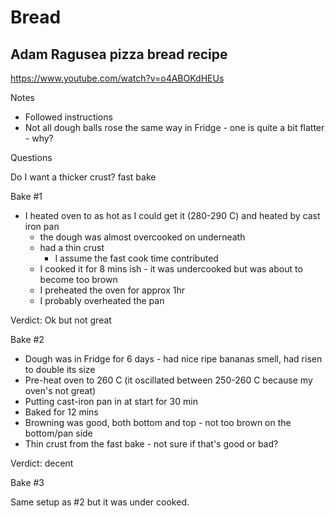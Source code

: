 # Bread

## Adam Ragusea pizza bread recipe

https://www.youtube.com/watch?v=o4ABOKdHEUs

Notes

- Followed instructions
- Not all dough balls rose the same way in Fridge - one is quite a bit flatter -
  why?

Questions

Do I want a thicker crust? fast bake

Bake #1

- I heated oven to as hot as I could get it (280-290 C) and heated by cast iron
  pan
    - the dough was almost overcooked on underneath
    - had a thin crust
        - I assume the fast cook time contributed
    - I cooked it for 8 mins ish - it was undercooked but was about to become
      too brown
    - I preheated the oven for approx 1hr
    - I probably overheated the pan

Verdict: Ok but not great

Bake #2

- Dough was in Fridge for 6 days - had nice ripe bananas smell, had risen to
  double its size
- Pre-heat oven to 260 C (it oscillated between 250-260 C because my oven's not
  great)
- Putting cast-iron pan in at start for 30 min
- Baked for 12 mins
- Browning was good, both bottom and top - not too brown on the bottom/pan side
- Thin crust from the fast bake - not sure if that's good or bad?

Verdict: decent

Bake #3

Same setup as #2 but it was under cooked.

